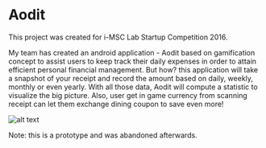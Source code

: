 # Aodit
This project was created for i-MSC Lab Startup Competition 2016.

My team has created an android application - Aodit based on gamification concept to assist users to keep track their daily expenses in order to attain efficient personal financial management. But how? this application will take a snapshot of your receipt and record the amount based on daily, weekly, monthly or even yearly. With all those data, Aodit will compute a statistic to visualize the big picture. Also, user get in game currency from scanning receipt can let them exchange dining coupon to save even more!

![alt text](https://github.com/CheeKeatSong/Aodit)

Note: this is a prototype and was abandoned afterwards.
